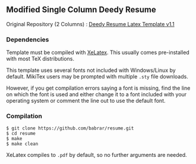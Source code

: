 ## Modified Single Column Deedy Resume
Original Repository (2 Columns) : [Deedy Resume Latex Template v1.1](https://github.com/deedydas/Deedy-Resume)

### Dependencies

Template must be compiled with [XeLatex](http://www.texts.io/support/0002/). This usually comes pre-installed with most TeX distributions.

This template uses several fonts not included with Windows/Linux by default. MikiTex users may be prompted with multiple `.sty` file downloads.

However, if you get compilation errors saying a font is missing, find the line on which the font is used and either change it to a font included with your operating system or comment the line out to use the default font.

### Compilation
```
$ git clone https://github.com/babrar/resume.git
$ cd resume
$ make
$ make clean
```
XeLatex compiles to `.pdf` by default, so no further arguments are needed.
